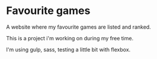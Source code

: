 # Favourite games
A website where my favourite games are listed and ranked.

This is a project i'm working on during my free time.

I'm using gulp, sass, testing a little bit with flexbox.
